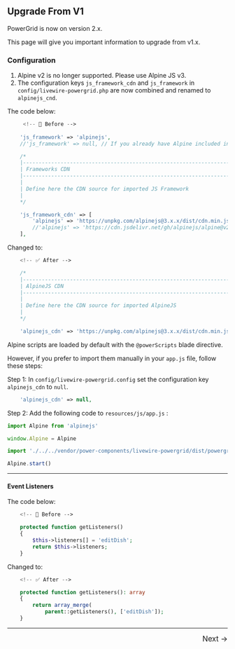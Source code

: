 ## Upgrade From V1

PowerGrid is now on version 2.x.

This page will give you important information to upgrade from v1.x.

### Configuration

1. Alpine v2 is no longer supported. Please use Alpine JS v3.
2. The configuration keys `js_framework_cdn` and `js_framework` in `config/livewire-powergrid.php` are now combined and renamed to `alpinejs_cnd`.

The code below:

```php
     <!-- 🚫 Before -->
     
    'js_framework' => 'alpinejs',
    //'js_framework' => null, // If you already have Alpine included in your project

    /*
    |--------------------------------------------------------------------------
    | Frameworks CDN
    |--------------------------------------------------------------------------
    |
    | Define here the CDN source for imported JS Framework
    |
    */

    'js_framework_cdn' => [
        'alpinejs' => 'https://unpkg.com/alpinejs@3.x.x/dist/cdn.min.js',
        //'alpinejs' => 'https://cdn.jsdelivr.net/gh/alpinejs/alpine@v2.8.2/dist/alpine.min.js' //Alpine 2.8
    ],
```

Changed to:

```php
    <!-- ✅ After -->

    /*
    |--------------------------------------------------------------------------
    | AlpineJS CDN
    |--------------------------------------------------------------------------
    |
    | Define here the CDN source for imported AlpineJS
    |
    */

    'alpinejs_cdn' => 'https://unpkg.com/alpinejs@3.x.x/dist/cdn.min.js', // null - If you already have Alpine included in your project

```

Alpine scripts are loaded by default with the `@powerScripts` blade directive.

However, if you prefer to import them manually in your `app.js` file, follow these steps:

Step 1: In `config/livewire-powergrid.config` set the configuration key `alpinejs_cdn` to `null`.

```php
    'alpinejs_cdn' => null,
```

Step 2: Add the following code to `resources/js/app.js` :

```javascript
import Alpine from 'alpinejs'

window.Alpine = Alpine

import './../../vendor/power-components/livewire-powergrid/dist/powergrid'

Alpine.start()
```

___

#### Event Listeners

The code below:

```php
    <!-- 🚫 Before -->

    protected function getListeners()
    {
        $this->listeners[] = 'editDish';
        return $this->listeners;
    }
```

Changed to:

```php
    <!-- ✅ After -->

    protected function getListeners(): array
    {
        return array_merge(
            parent::getListeners(), ['editDish']);
    }
```

<hr />
<footer style="float: right; font-size: larger">
    <span><a style="text-decoration: none;" href="#/get-started/demo?id=demo">Next →</a></span>
</footer>
